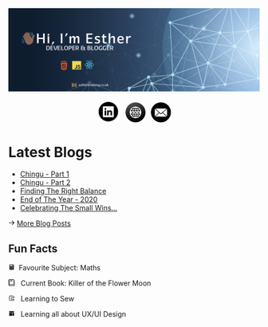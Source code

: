 <img src="/img/banner.png">


<p align="center">
<a href="https://www.linkedin.com/in/estheraboateng/"><img src="/img/linkedin-icon.png" width=45></a>  &nbsp; <a href="http://estherboateng.co.uk/"><img src="/img/website-icon.png" width=40></a> &nbsp;  <a href="mailto:eagyare91@gmail.com"><img src="/img/mail-icon.png" width=40></a>
</p>



<h1> Latest Blogs </h1> 

<ul>

<li><a href="http://estherboateng.co.uk/chingu">Chingu - Part 1</a></li>

<li><a href="http://estherboateng.co.uk/chingupart2">Chingu - Part 2</a></li>

<li><a href="http://estherboateng.co.uk/balance">Finding The Right Balance</a></li>

<li><a href="http://estherboateng.co.uk/endofyear">End of The Year - 2020</a></li>

<li><a href="http://estherboateng.co.uk/celebrate">Celebrating The Small Wins...</a></li>

</ul>


<img src="/img/arrow.png" width=13> [More Blog Posts](http://estherboateng.co.uk/blog)


<h2>Fun Facts</h2>

<img src="/img/calculator-icon.png" width=13 alt="Calculator"> &nbsp;Favourite Subject: Maths

<img src="/img/book-icon.png" width=13 alt="Book"> &nbsp; Current Book: Killer of the Flower Moon

<img src="/img/sewing-icon.png" width=13 alt="Sewing Machine"> &nbsp; Learning to Sew

<img src="/img/website-layout.png" width=13 alt="Website Layout"> &nbsp; Learning all about UX/UI Design

